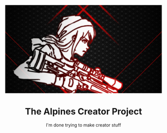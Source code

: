 <div align='center'>
<img src="The Alpines Wallpaper Base.png" />  

# The Alpines Creator Project  
I'm done trying to make creator stuff  
</div>
